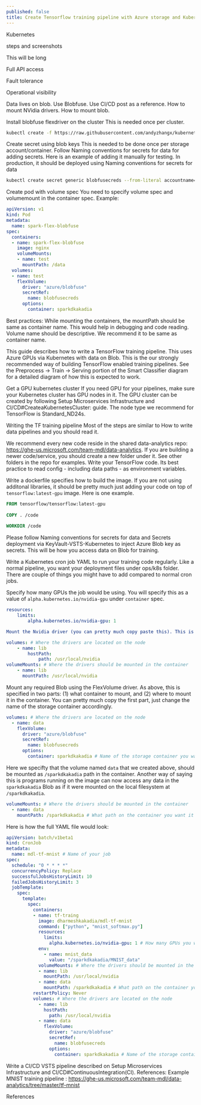 ```yaml
---
published: false
title: Create Tensorflow training pipeline with Azure storage and Kubernetes
---
```

Kubernetes 

steps and screenshots

This will be long

Full API access 

Fault tolerance

Operational visibility 

Data lives on blob.
Use Blobfuse.
Use CI/CD post as a reference.
How to mount NVidia drivers.
How to mount blob.

Install blobfuse flexdriver on the cluster
This is needed once per cluster.
```bash
kubectl create -f https://raw.githubusercontent.com/andyzhangx/kubernetes-drivers/master/flexvolume/blobfuse/deployment/blobfuse-flexvol-installer-1.9.yaml
```
Create secret using blob keys
This is needed to be done once per storage account/container. Follow Naming conventions for secrets for data for adding secrets. Here is an example of adding it manually for testing. In production, it should be deployed using Naming conventions for secrets for data
```bash
kubectl create secret generic blobfusecreds --from-literal accountname=sparkdkakadia --from-literal accountkey="4gIguFMiymTI4BojDYUZfcgjYqAP6T+/eUXWH9RzJPQAlQpUsT1+ctZV+I55A==" --type="azure/blobfuse"
```
Create pod with volume spec 
You need to specify volume spec and volumemount in the container spec. Example:


```yaml
apiVersion: v1
kind: Pod
metadata:
  name: spark-flex-blobfuse
spec:
  containers:
  - name: spark-flex-blobfuse
    image: nginx
    volumeMounts:
    - name: test
      mountPath: /data
  volumes:
  - name: test
    flexVolume:
      driver: "azure/blobfuse"
      secretRef:
        name: blobfusecreds
      options:
        container: sparkdkakadia
```        
Best practices:
While mounting the containers, the mountPath should be same as container name. This would help in debugging and code reading.
Volume name should be descriptive. We recommend it to be same as container name. 

This guide describes how to write a TensorFlow training pipeline. This uses Azure GPUs via Kubernetes with data on Blob. This is the our strongly recommended way of building TensorFlow enabled training pipelines. See the Preprocess → Train → Serving portion of the Smart Classifier diagram for a detailed diagram of how this is expected to work.

Get a GPU kubernetes cluster
If you need GPU for your pipelines, make sure your Kubernetes cluster has GPU nodes in it. The GPU cluster can be created by following Setup Microservices Infrastructure and CI/CD#CreateaKubernetesCluster: guide. The node type we recommend for TensorFlow is Standard_ND24s.

Writing the TF training pipeline
Most of the steps are similar to How to write data pipelines and you should read it.

We recommend every new code reside in the shared data-analytics repo: https://ghe-us.microsoft.com/team-mdl/data-analytics. If you are building a newer code/service, you should create a new folder under it. See other folders in the repo for examples.
Write your TensorFlow code. Its best practice to read config - including data paths - as environment variables.

Write a dockerfile specifies how to build the image. If you are not using additonal libraries, it should be pretty much just adding your code on top of ``tensorflow:latest-gpu`` image. Here is one example.
```dockerfile
FROM tensorflow/tensorflow:latest-gpu
 
COPY . /code
 
WORKDIR /code
```
Please follow Naming conventions for secrets for data and Secrets deployment via KeyVault-VSTS-Kubernetes to inject Azure Blob key as secrets. This will be how you access data on Blob for training.

Write a Kubernetes cron job YAML to run your training code regularly. Like a normal pipeline, you want your deployment files under ops/k8s folder. There are couple of things you might have to add compared to normal cron jobs. 

Specify how many GPUs the job would be using. You will specify this as a value of ``alpha.kubernetes.io/nvidia-gpu`` under ``container`` spec. 
```yaml
resources:
    limits:
        alpha.kubernetes.io/nvidia-gpu: 1

Mount the Nvidia driver (you can pretty much copy paste this). This is specified in two parts: (1) where the drivers are on the host, and (2) where to mount them in the container. 

volumes: # Where the drivers are located on the node
    - name: lib
        hostPath:
            path: /usr/local/nvidia
volumeMounts: # Where the drivers should be mounted in the container
    - name: lib
      mountPath: /usr/local/nvidia
```
Mount any required Blob using the FlexVolume driver. As above, this is specified in two parts: (1) what container to mount, and (2) where to mount it in the container.  You can pretty much copy the first part, just change the name of the storage container accordingly. 

```yaml
volumes: # Where the drivers are located on the node
  - name: data
    flexVolume:
      driver: "azure/blobfuse"
      secretRef:
        name: blobfusecreds
      options:
        container: sparkdkakadia # Name of the storage container you want to mount
```
Here we specifty that the volume named ``data`` that we created above, should be mounted as ``/sparkdkakadia`` path in the container. Another way of saying this is programs running on the image can now access any data in the ``sparkdkakadia`` Blob as if it were mounted on the local filesystem at ``/sparkdkakadia``.
```yaml
volumeMounts: # Where the drivers should be mounted in the container
  - name: data
    mountPath: /sparkdkakadia # What path on the container you want it available
```
Here is how the full YAML file would look:

```yaml
apiVersion: batch/v1beta1
kind: CronJob
metadata:
  name: mdl-tf-mnist # Name of your job
spec:
  schedule: "0 * * * *"
  concurrencyPolicy: Replace
  successfulJobsHistoryLimit: 10
  failedJobsHistoryLimit: 3
  jobTemplate:
    spec:
      template:
        spec:
          containers:
          - name: tf-traing
            image: dharmeshkakadia/mdl-tf-mnist
            command: ["python", "mnist_softmax.py"]
            resources:
              limits:
                alpha.kubernetes.io/nvidia-gpu: 1 # How many GPUs you want
            env:
              - name: mnist_data
                value: "/sparkdkakadia/MNIST_data"
            volumeMounts: # Where the drivers should be mounted in the container
            - name: lib
              mountPath: /usr/local/nvidia
            - name: data
              mountPath: /sparkdkakadia # What path on the container you want it available
          restartPolicy: Never
          volumes: # Where the drivers are located on the node
            - name: lib
              hostPath:
                path: /usr/local/nvidia
            - name: data
              flexVolume:
                driver: "azure/blobfuse"
                secretRef:
                  name: blobfusecreds
                options:
                  container: sparkdkakadia # Name of the storage container you want to mount
```

Write a CI/CD VSTS pipeline described on Setup Microservices Infrastructure and CI/CD#ContinuousIntegration(CI).
References:
Example MNIST training pipeline : https://ghe-us.microsoft.com/team-mdl/data-analytics/tree/master/tf-mnist 

References 
